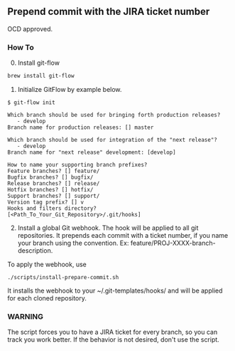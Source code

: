 ## Prepend commit with the JIRA ticket number

OCD approved.

### How To

0. Install git-flow
```bash
brew install git-flow
```

1. Initialize GitFlow by example below. 
```
$ git-flow init

Which branch should be used for bringing forth production releases?
   - develop
Branch name for production releases: [] master

Which branch should be used for integration of the "next release"?
   - develop
Branch name for "next release" development: [develop]

How to name your supporting branch prefixes?
Feature branches? [] feature/
Bugfix branches? [] bugfix/
Release branches? [] release/
Hotfix branches? [] hotfix/
Support branches? [] support/
Version tag prefix? [] v
Hooks and filters directory? [<Path_To_Your_Git_Repository>/.git/hooks]

```

2. Install a global Git webhook. The hook will be applied to all git repositories.
It prepends each commit with a ticket number, if you name your branch using the convention.
Ex: feature/PROJ-XXXX-branch-description.

To apply the webhook, use
```
./scripts/install-prepare-commit.sh
```
It installs the webhook to your ~/.git-templates/hooks/ and will be applied for each cloned repository.

### WARNING
The script forces you to have a JIRA ticket for every branch, so you can track you work better.
If the behavior is not desired, don't use the script.
